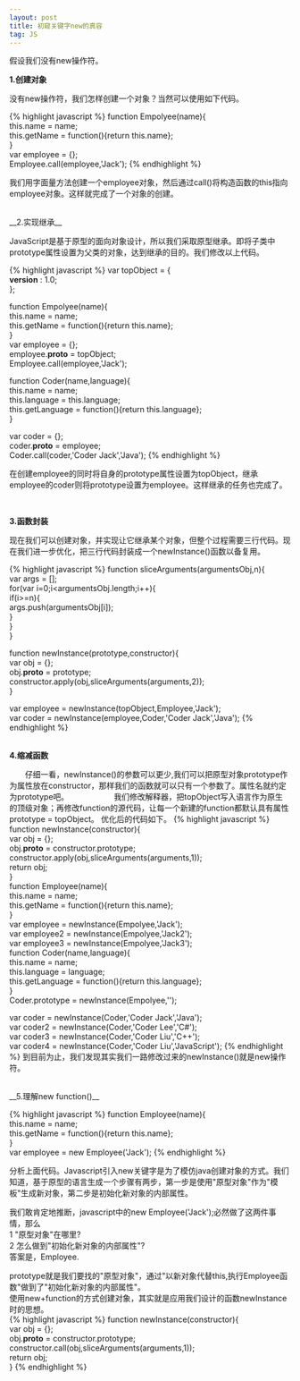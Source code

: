 ```yaml
---
layout: post
title: 初窥关键字new的真容
tag: JS
---
```


假设我们没有new操作符。    

__1.创建对象__    

没有new操作符，我们怎样创建一个对象？当然可以使用如下代码。

{% highlight javascript %}
function Empolyee(name){  
    this.name = name;  
    this.getName = function(){return this.name};  
}  
var employee = {};  
Employee.call(employee,'Jack');
{% endhighlight %}

我们用字面量方法创建一个employee对象，然后通过call()将构造函数的this指向employee对象。这样就完成了一个对象的创建。
    
<br>
__2.实现继承__    

JavaScript是基于原型的面向对象设计，所以我们采取原型继承。即将子类中prototype属性设置为父类的对象，达到继承的目的。我们修改以上代码。
    
{% highlight javascript %}
var topObject = {  
    __version__ : 1.0;  
};  
  
function Empolyee(name){  
    this.name = name;  
    this.getName = function(){return this.name};  
}  
var employee = {};  
employee.__proto__ = topObject;  
Employee.call(employee,'Jack');  
  
function Coder(name,language){  
    this.name = name;  
    this.language = this.language;  
    this.getLanguage = function(){return this.language};  
}  
  
var coder = {};  
coder.__proto__ = employee;  
Coder.call(coder,'Coder Jack','Java');
{% endhighlight %}   

在创建employee的同时将自身的prototype属性设置为topObject，继承employee的coder则将prototype设置为employee。这样继承的任务也完成了。    

<br>

__3.函数封装__    

现在我们可以创建对象，并实现让它继承某个对象，但整个过程需要三行代码。现在我们进一步优化，把三行代码封装成一个newInstance()函数以备复用。

{% highlight javascript %}
function sliceArguments(argumentsObj,n){  
    var args = [];  
    for(var i=0;i<argumentsObj.length;i++){  
        if(i>=n){  
            args.push(argumentsObj[i]);  
        }  
    }  
}  

function newInstance(prototype,constructor){  
    var obj = {};  
    obj.__proto__ = prototype;  
    constructor.apply(obj,sliceArguments(arguments,2));  
}  

var employee = newInstance(topObject,Employee,'Jack');  
var coder = newInstance(employee,Coder,'Coder Jack','Java');
{% endhighlight %}    
<br>

__4.缩减函数__    
    

　　仔细一看，newInstance()的参数可以更少,我们可以把原型对象prototype作为属性放在constructor，那样我们的函数就可以只有一个参数了。属性名就约定为prototype吧。　　　　
　　我们修改解释器，把topObject写入语言作为原生的顶级对象；再修改function的源代码，让每一个新建的function都默认具有属性prototype = topObject。 
优化后的代码如下。
{% highlight javascript %}
function newInstance(constructor){  
    var obj = {};  
    obj.__proto__ = constructor.prototype;  
    constructor.apply(obj,sliceArguments(arguments,1));  
    return obj;  
}  
function Employee(name){  
    this.name = name;  
    this.getName = function(){return this.name};  
}  
var employee = newInstance(Empolyee,'Jack');  
var employee2 = newInstance(Empolyee,'Jack2');  
var employee3 = newInstance(Empolyee,'Jack3');  
function Coder(name,language){  
    this.name = name;  
    this.language = language;  
    this.getLanguage = function(){return this.language};  
}  
Coder.prototype = newInstance(Empolyee,'');  
  
var coder = newInstance(Coder,'Coder Jack','Java');  
var coder2 = newInstance(Coder,'Coder Lee','C#');  
var coder3 = newInstance(Coder,'Coder Liu','C++');  
var coder4 = newInstance(Coder,'Coder Liu','JavaScript'); 
{% endhighlight %}
到目前为止，我们发现其实我们一路修改过来的newInstance()就是new操作符。

<br>
__5.理解new function()__  

{% highlight javascript %}
function Employee(name){  
    this.name = name;  
    this.getName = function(){return this.name};  
}  
var employee = new Employee('Jack');
{% endhighlight %}  

分析上面代码。Javascript引入new关键字是为了模仿java创建对象的方式。我们知道，基于原型的语言生成一个步骤有两步，第一步是使用"原型对象"作为"模板"生成新对象，第二步是初始化新对象的内部属性。    
    
我们敢肯定地推断，javascript中的new Employee('Jack');必然做了这两件事情，那么    
1 "原型对象"在哪里?    
2 怎么做到"初始化新对象的内部属性"?    
答案是，Employee.    

prototype就是我们要找的"原型对象"，通过"以新对象代替this,执行Employee函数"做到了"初始化新对象的内部属性"。    
使用new+function的方式创建对象，其实就是应用我们设计的函数newInstance时的思想。    
{% highlight javascript %}
function newInstance(constructor){  
    var obj = {};  
    obj.__proto__ = constructor.prototype;  
    constructor.call(obj,sliceArguments(arguments,1));  
    return obj;  
}
{% endhighlight %} 